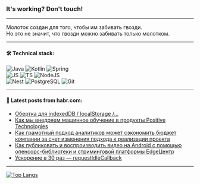 ### It's working? Don't touch!

---
Молоток создан для того, чтобы им забивать гвозди. <br>
Но это не значит, что гвозди можно забивать только молотком.

---

#### 🛠️ Technical stack:

![Java](https://img.shields.io/badge/Java-informational?logo=Oracle&style=flat&logoColor=white&color=FF4500)
![Kotlin](https://img.shields.io/badge/Kotlin-informational?logo=Kotlin&style=flat&logoColor=white&color=774D97)
![Spring](https://img.shields.io/badge/SpringBoot-informational?logo=SpringBoot&style=flat&logoColor=white&color=6DB33F) <br>
![JS](https://img.shields.io/badge/JS-informational?logo=javaScript&style=flat&logoColor=black&color=F7Df1E)
![TS](https://img.shields.io/badge/TypeScript-informational?logo=typeScript&style=flat&logoColor=black&color=0667A8)
![NodeJS](https://img.shields.io/badge/NodeJS-informational?logo=node.js&style=flat&logoColor=white&color=70A760) <br>
![Nest](https://img.shields.io/badge/NestJS-informational?logo=NestJS&style=flat&logoColor=white&color=E0234E)
![PostgreSQL](https://img.shields.io/badge/PostgreSQL-informational?logo=PostgreSQL&style=flat&logoColor=white&color=DAA520)
![Git](https://img.shields.io/badge/Git-informational?logo=git&style=flat&logoColor=white&color=778899)

___

#### 💬 Latest posts from habr.com:

<!-- BLOG-POST-LIST:START -->
- [Обертка для indexedDB / localStorage /…](https://habr.com/ru/articles/759200/?utm_source=habrahabr&utm_medium=rss&utm_campaign=759200)
- [Как мы внедряем машинное обучение в продукты Positive Technologies](https://habr.com/ru/companies/pt/articles/758290/?utm_source=habrahabr&utm_medium=rss&utm_campaign=758290)
- [Как грамотный подход аналитиков может сэкономить бюджет компании за счет изменения подхода к реализации проекта](https://habr.com/ru/companies/rshb/articles/759028/?utm_source=habrahabr&utm_medium=rss&utm_campaign=759028)
- [Как публиковать и воспроизводить видео на Android с помощью опенсорс-библиотеки и стриминговой платформы EdgeЦентр](https://habr.com/ru/companies/edgecenter/articles/759180/?utm_source=habrahabr&utm_medium=rss&utm_campaign=759180)
- [Ускорение в 30 раз — requestIdleCallback](https://habr.com/ru/articles/759150/?utm_source=habrahabr&utm_medium=rss&utm_campaign=759150)
<!-- BLOG-POST-LIST:END -->

---
[![Top Langs](https://github-readme-stats-git-master-advtsetting-gmailcom.vercel.app/api/top-langs/?username=zloylis&langs_count=10&hide_title=false&title_color=e6edf3&size_weight=0.5&count_weight=0.5&layout=compact&hide_border=true&theme=dracula)](https://github.com/zloylis)

<!-- ![GitHub stats](https://github-readme-stats-git-master-advtsetting-gmailcom.vercel.app/api?username=zloylis&show_icons=true&hide_border=true&theme=dracula&hide_title=true&include_all_commits=true&count_private=true&hide=contribs&hide_rank=true) -->
